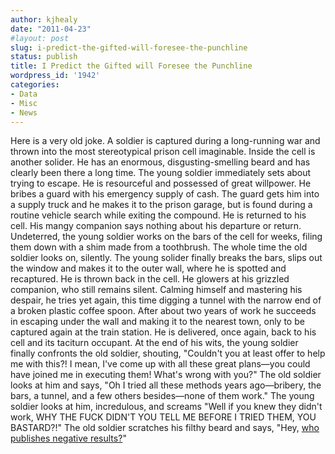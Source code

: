 ```yaml
---
author: kjhealy
date: "2011-04-23"
#layout: post
slug: i-predict-the-gifted-will-foresee-the-punchline
status: publish
title: I Predict the Gifted will Foresee the Punchline
wordpress_id: '1942'
categories:
- Data
- Misc
- News
---
```


Here is a very old joke. A soldier is captured during a long-running war and thrown into the most stereotypical prison cell imaginable. Inside the cell is another solider. He has an enormous, disgusting-smelling beard and has clearly been there a long time. The young soldier immediately sets about trying to escape. He is resourceful and possessed of great willpower. He bribes a guard with his emergency supply of cash. The guard gets him into a supply truck and he makes it to the prison garage, but is found during a routine vehicle search while exiting the compound. He is returned to his cell. His mangy companion says nothing about his departure or return. Undeterred, the young soldier works on the bars of the cell for weeks, filing them down with a shim made from a toothbrush. The whole time the old soldier looks on, silently. The young solider finally breaks the bars, slips out the window and makes it to the outer wall, where he is spotted and recaptured. He is thrown back in the cell. He glowers at his grizzled companion, who still remains silent. Calming himself and mastering his despair, he tries yet again, this time digging a tunnel with the narrow end of a broken plastic coffee spoon. After about two years of work he succeeds in escaping under the wall and making it to the nearest town, only to be captured again at the train station. He is delivered, once again, back to his cell and its taciturn occupant. At the end of his wits, the young soldier finally confronts the old soldier, shouting, "Couldn't you at least offer to help me with this?! I mean, I've come up with all these great plans—you could have joined me in executing them! What's wrong with you?" The old soldier looks at him and says, "Oh I tried all these methods years ago—bribery, the bars, a tunnel, and a few others besides—none of them work." The young soldier looks at him, incredulous, and screams "Well if you knew they didn't work, WHY THE FUCK DIDN'T YOU TELL ME BEFORE I TRIED THEM, YOU BASTARD?!" The old soldier scratches his filthy beard and says, "Hey, [who publishes negative results?](http://www.badscience.net/2011/04/i-foresee-that-nobody-will-do-anything-about-this-problem/)"
